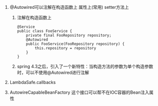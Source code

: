 1. @Autowired可以注解在构造函数上 属性上(常用)  setter方法上

   1. 注解在构造函数上

      ```
      @Service
      public class FooService {
          private final FooRepository repository;
          @Autowired
          public FooService(FooRepository repository) {
              this.repository = repository
          }
      }
      ```

   2. spring 4.3之后，引入了一个新特性：当构造方法的参数为单个构造参数时，可以不使用@Autowired进行注解

2. LambdaSafe.callbacks

3. AutowireCapableBeanFactory 这个接口可以帮不在IOC容器的Bean注入属性

